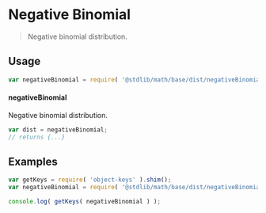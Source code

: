 # Negative Binomial

> Negative binomial distribution.


<section class="usage">

## Usage

``` javascript
var negativeBinomial = require( '@stdlib/math/base/dist/negativeBinomial' );
```

#### negativeBinomial

Negative binomial distribution.

``` javascript
var dist = negativeBinomial;
// returns {...}
```

</section>

<!-- /.usage -->


<section class="examples">

## Examples

<!-- TODO: better examples -->

``` javascript
var getKeys = require( 'object-keys' ).shim();
var negativeBinomial = require( '@stdlib/math/base/dist/negativeBinomial' );

console.log( getKeys( negativeBinomial ) );
```

</section>

<!-- /.examples -->


<section class="links">

</section>

<!-- /.links -->
